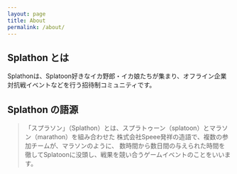 ```yaml
---
layout: page
title: About
permalink: /about/
---
```



## Splathon とは

Splathonは、Splatoon好きなイカ野郎・イカ娘たちが集まり、オフライン企業対抗戦イベントなどを行う招待制コミュニティです。

## Splathon の語源
> 「スプラソン」（Splathon）とは、スプラトゥーン（splatoon）とマラソン（marathon）を組み合わせた 株式会社Speee発祥の造語で、複数の参加チームが、マラソンのように、 数時間から数日間の与えられた時間を徹してSplatoonに没頭し、戦果を競い合うゲームイベントのことをいいます。
